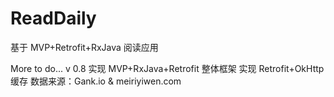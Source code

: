 # ReadDaily
基于 MVP+Retrofit+RxJava 阅读应用

More to do...
v 0.8
实现 MVP+RxJava+Retrofit 整体框架
实现 Retrofit+OkHttp 缓存
数据来源：Gank.io & meiriyiwen.com
